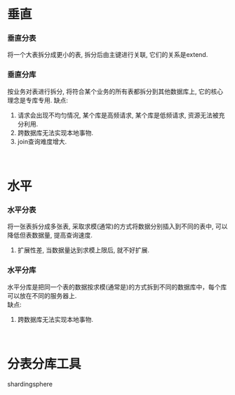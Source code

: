 # 垂直
### 垂直分表
将一个大表拆分成更小的表, 拆分后由主键进行关联, 它们的关系是extend.  

### 垂直分库
按业务对表进行拆分, 将符合某个业务的所有表都拆分到其他数据库上, 它的核心理念是专库专用.
缺点: 
1. 请求会出现不均匀情况, 某个库是高频请求, 某个库是低频请求, 资源无法被充分利用.  
2. 跨数据库无法实现本地事物.  
3. join查询难度增大.  



&nbsp;  
# 水平
### 水平分表
将一张表拆分成多张表, 采取求模(通常)的方式将数据分别插入到不同的表中, 可以降低但表数据量, 提高查询速度.  
1. 扩展性差, 当数据量达到求模上限后, 就不好扩展.  

### 水平分库
水平分库是把同一个表的数据按求模(通常是)的方式拆到不同的数据库中，每个库可以放在不同的服务器上.  
缺点:  
1. 跨数据库无法实现本地事物.  



&nbsp;  
# 分表分库工具
shardingsphere  
